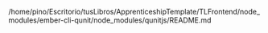 /home/pino/Escritorio/tusLibros/ApprenticeshipTemplate/TLFrontend/node_modules/ember-cli-qunit/node_modules/qunitjs/README.md